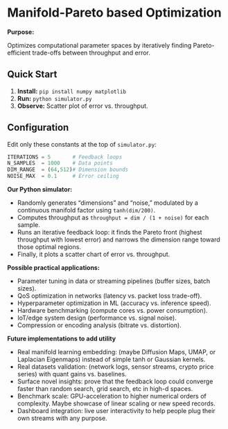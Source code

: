 # Manifold-Pareto based Optimization

**Purpose:**

Optimizes computational parameter spaces by iteratively finding Pareto-efficient trade-offs between throughput and error.

## Quick Start

1. **Install:** `pip install numpy matplotlib`
2. **Run:** `python simulator.py`
3. **Observe:** Scatter plot of error vs. throughput.

## Configuration

Edit only these constants at the top of `simulator.py`:

```python
ITERATIONS = 5       # Feedback loops
N_SAMPLES  = 1000    # Data points
DIM_RANGE  = (64,512)# Dimension bounds
NOISE_MAX  = 0.1     # Error ceiling
```

**Our Python simulator:**

* Randomly generates “dimensions” and “noise,” modulated by a continuous manifold factor using `tanh(dim/200)`.
* Computes throughput as `throughput = dim / (1 + noise)` for each sample.
* Runs an iterative feedback loop: it finds the Pareto front (highest throughput with lowest error) and narrows the dimension range toward those optimal regions.
* Finally, it plots a scatter chart of error vs. throughput.

**Possible practical applications:**

* Parameter tuning in data or streaming pipelines (buffer sizes, batch sizes).
* QoS optimization in networks (latency vs. packet loss trade-off).
* Hyperparameter optimization in ML (accuracy vs. inference speed).
* Hardware benchmarking (compute cores vs. power consumption).
* IoT/edge system design (performance vs. signal noise).
* Compression or encoding analysis (bitrate vs. distortion).

**Future implementations to add utility**

* Real manifold learning embedding: (maybe Diffusion Maps, UMAP, or Laplacian Eigenmaps) instead of simple tanh or Gaussian kernels.
* Real datasets validation: (network logs, sensor streams, crypto price series) with quant gains vs. baselines.
* Surface novel insights: prove that the feedback loop could converge faster than random search, grid search, etc in high-d spaces.
* Benchmark scale: GPU-acceleration to higher numerical orders of complexity. Maybe showcase of linear scaling or new speed records.
* Dashboard integration: live user interactivity to help people plug their own streams with any purpose.
